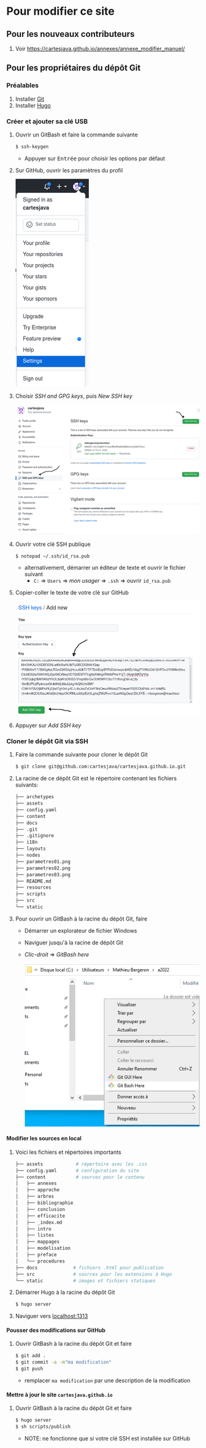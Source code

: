 # Pour modifier ce site

## Pour les nouveaux contributeurs

1. Voir https://cartesjava.github.io/annexes/annexe_modifier_manuel/

## Pour les propriétaires du dépôt Git

### Préalables

1. Installer <a href="https://git-scm.com/downloads">Git</a>
1. Installer <a href="https://gohugo.io/installation">Hugo</a>

### Créer et ajouter sa clé USB

1. Ouvrir un GitBash et faire la commande suivante

    ```bash
    $ ssh-keygen
    ```

    * Appuyer sur <kbd>Entrée</kbd> pour choisir les options par défaut

1. Sur GitHub, ouvrir les paramètres du profil

    <img src="parametres01.png"/>

1. Choisir *SSH and GPG keys*, puis *New SSH key*

    <img src="parametres02.png"/>

1. Ouvrir votre clé SSH publique 

    ```bash
    $ notepad ~/.ssh/id_rsa.pub
    ```

    * alternativement, démarrer un éditeur de texte et ouvrir le fichier suivant
        * `C:` => `Users` => *mon usager* => `.ssh` => ouvrir `id_rsa.pub`

1. Copier-coller le texte de votre clé sur GitHub

    <img src="parametres03.png"/>

1. Appuyer sur *Add SSH key*

### Cloner le dépôt Git via SSH

1. Faire la commande suivante pour cloner le dépôt Git

    ```bash
    $ git clone git@github.com:cartesjava/cartesjava.github.io.git 
    ```

1. La racine de ce dépôt Git est le répertoire contenant les fichiers suivants:

    ```bash
    ├── archetypes
    ├── assets
    ├── config.yaml
    ├── content
    ├── docs
    ├── .git
    ├── .gitignore
    ├── i18n
    ├── layouts
    ├── nodes
    ├── parametres01.png
    ├── parametres02.png
    ├── parametres03.png
    ├── README.md
    ├── resources
    ├── scripts
    ├── src
    └── static
    ```

1. Pour ouvrir un GitBash à la racine du dépôt Git, faire
    * Démarrer un explorateur de fichier Windows
    * Naviguer jusqu'à la racine de dépôt Git
    * *Clic-droit* => *GitBash here*

        <img src="ouvrir_gitbash.png"/>


#### Modifier les sources en local

1. Voici les fichiers et répertoires importants

    ```bash
    ├── assets            # répertoire avec les .css
    ├── config.yaml       # configuration du site
    ├── content           # sources pour le contenu
    │   ├── annexes         
    │   ├── approche
    │   ├── arbres
    │   ├── bibliographie
    │   ├── conclusion
    │   ├── efficacite
    │   ├── _index.md
    │   ├── intro
    │   ├── listes
    │   ├── mappages
    │   ├── modelisation
    │   ├── preface
    │   └── procedures
    ├── docs             # fichiers .html pour publication
    ├── src              # sources pour les extensions à Hugo
    └── static           # images et fichiers statiques
    ```

1. Démarrer Hugo à la racine du dépôt Git

    ```bash
    $ hugo server
    ```

1. Naviguer vers <a href="http://localhost:1313" target="blank">localhost:1313</a>

#### Pousser des modifications sur GitHub

1. Ouvrir GitBash à la racine du dépôt Git et faire

    ```bash
    $ git add .
    $ git commit -a -m"ma modification"
    $ git push
    ```

    * remplacer `ma modification` par une description de la modification

#### Mettre à jour le site `cartesjava.github.io`

1. Ouvrir GitBash à la racine du dépôt Git et faire

    ```bash
    $ hugo server
    $ sh scripts/publish
    ```

    * NOTE: ne fonctionne que si votre clé SSH est installée sur GitHub
    
